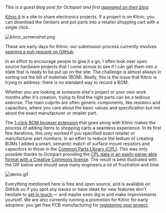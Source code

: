 *This is a guest blog post for Octopart and first [appeared on their blog](https://blog.octopart.com/archives/2016/11/kitnic-1-click-bom-cpl).*

[Kitnic.it](https://kitnic.it/) is a site to share electronics projects. If a project is on Kitnic, you can download the Gerbers and put parts into a retailer shopping cart with a single click.

![kitnic_screenshot.png](https://i.imgur.com/gQoxO6l.png)

These are early days for Kitnic: our submission process currently involves [opening a pull-request on GitHub](https://github.com/monostable/kitnic#submitting-your-project).

In an effort to encourage people to give it a go, I often look over open source hardware projects that I come across to see if I can get them into a state that is ready to be put up on the site. The challenge is almost always in sorting out the bill of materials (BOM). Really, this is the issue that Kitnic is trying to address: there is no standard way to record a BOM.

Whether you are looking at someone else's project or your own work months after it's creation, trying to find the right parts can be a tedious exercise. The main culprits are often generic components, like resistors and capacitors, where you care about the basic values and specification but not about the exact manufacturer or retailer part.

The [1-click BOM browser extension](https://1clickbom.com/) that goes along with Kitnic makes the process of adding items to shopping carts a seamless experience. In its first few iterations, this only worked if you specified exact retailer or manufacturer part numbers. In an effort to reduce the tedium of creating BOMs I added a smart, semantic match of surface mount resistors and capacitors to those in the [Common Parts Library (CPL)](http://octopart.com/common-parts-library). This was only possible thanks to Octopart providing the [CPL data in an easily parse-able format with a Creative Commons license](https://github.com/Octopart/CPL-data). The result is best illustrated with the GIF below and should save many engineers a lot of frustration and time.

![demo.gif](https://raw.githubusercontent.com/monostable/1clickBOM/master/readme_images/demo.gif)

Everything mentioned here is free and open source, and is available on GitHub so if you spot any issues or have ideas for new features don't hesitate to [get in touch](https://github.com/monostable/kitnic#get-in-touch)[ ](https://github.com/monostable/kitnic#get-in-touch)— and maybe even dig in and make improvements yourself. We are also currently running a promotion for Kitnic for early adopters: you get free PCB manufacturing for [registering your project](https://github.com/monostable/kitnic#submitting-your-project).
